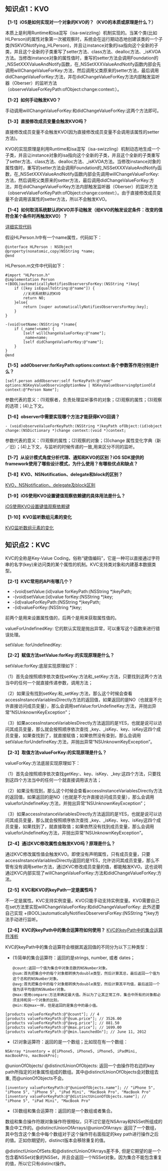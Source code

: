 ## 知识点1：KVO

**【1-1】iOS是如何实现对一个对象的KVO的？（KVO的本质或原理是什么？）**

本质上是利用Runtime和isa混写（isa-swizzling）机制实现的。当某个类(比如HLPerson)的属性对象第一次被观察时，系统会在运行期动态地创建该类的一个子类(NSKVONotifying_HLPerson)，并且让instance对象的isa指向这个全新的子类，并且这个全新的子类重写了setter方法、class方法、dealloc方法、_isKVOA方法。当修改instance对象的属性值时，重写的setter方法会调用Foundation的_NSSetXXXValueAndNotify函数，在_NSSetXXXValueAndNotify函数内部会先调用willChangeValueForKey:方法，然后调用父类原来的setter方法，最后调用didChangeValueForKey:方法，并在didChangeValueForKey方法内部触发监听器（Oberser）的监听方法（observeValueForKeyPath:ofObject:change:context:）。

**【1-2】如何手动触发KVO？**

手动调用willChangeValueForKey:和didChangeValueForKey:这两个方法即可。

**【1-3】直接修改成员变量会触发KVO吗？**

直接修改成员变量不会触发KVO(因为直接修改成员变量不会调用该属性的setter方法)。

KVO的实现原理是利用Runtime和isa混写（isa-swizzling）机制动态地生成一个子类，并且让instance对象的isa指向这个全新的子类，并且这个全新的子类重写了setter方法、class方法、dealloc方法、_isKVOA方法。当修改instance对象的属性值时，重写的setter方法会调用Foundation的_NSSetXXXValueAndNotify函数，在_NSSetXXXValueAndNotify函数内部会先调用willChangeValueForKey:方法，然后调用父类原来的setter方法，最后调用didChangeValueForKey:方法，并在didChangeValueForKey方法内部触发监听器（Oberser）的监听方法（observeValueForKeyPath:ofObject:change:context:）。由于直接修改成员变量不会调用该属性的setter方法，所以不会触发KVO。

**【1-4】如何取消系统默认的KVO并手动触发（给KVO的触发设定条件：改变的值符合某个条件时再触发KVO）？**

[详细实现代码](https://blog.csdn.net/IT_ZGC/article/details/50184419)

假设HLPerson.h中有一个name属性，代码如下：

```
@interface HLPerson : NSObject
@property(nonatomic,copy)NSString *name;
@end
```

HLPerson.m文件中代码如下：

```
#import "HLPerson.h"
@implementation Person
+(BOOL)automaticallyNotifiesObserversForKey:(NSString *)key{
    if ([key isEqualToString:@"name"]) {
        //关闭系统默认的KVO
        return NO;
    }else{
        return [super automaticallyNotifiesObserversForKey:key];
    }
}

-(void)setName:(NSString *)name{
    if (_name!=name) {
        [self willChangeValueForKey:@"name"];
        _name=name;
        [self didChangeValueForKey:@"name"];
    } 
}
@end
```

**【1-5】addObserver:forKeyPath:options:context:各个参数答作用分别是什么？**

```
[self.person addObserver:self forKeyPath:@"name" options:NSKeyValueObservingOptionNew | NSKeyValueObservingOptionOld context:@"Person Name"];
```

参数代表的意义：(1)观察者，负责处理监听事件的对象；(2)观察的属性；(3)观察的选项；(4)上下文。

**【1-6】observer中需要实现哪个方法才能获得KVO回调？**

```
- (void)observeValueForKeyPath:(NSString *)keyPath ofObject:(id)object change:(NSDictionary *)change context:(void *)context;
```

参数代表的意义：(1)观察的属性；(2)观察的对象；(3)change 属性变化字典（新／旧）；(4)上下文，与监听的时候传递的一致,用来区分不同的监听。

**【1-7】从设计模式角度分析代理、通知和KVO的区别？iOS SDK提供的framework使用了哪些设计模式，为什么使用？有哪些优点和缺点？**



**【1-8】KVO、NSNotification、delegate和block的区别？**

[KVO，NSNotification，delegate及block区别](https://www.jianshu.com/p/59e34b91f0a8)

**【1-9】iOS使用KVO设置键值观察依赖键的具体用法是什么？**

[iOS使用KVO设置键值观察依赖键](https://www.jianshu.com/p/22513f8fad8a)

**【1-10】KVO监听数组元素的变化**

[KVO监听数组元素的变化](https://www.jianshu.com/p/31fd5c8fe595)

## 知识点2：KVC

KVC的全称是Key-Value Coding，俗称“键值编码”，它是一种可以直接通过字符串的名字(key)来访问类的某个属性的机制。KVC支持类对象和内建基本数据类型。

**【2-1】KVC常用的API有哪几个？**

* -(void)setValue:(id)value forKeyPath:(NSString *)keyPath;
* -(void)setValue:(id)value forKey:(NSString *)key;
* -(id)valueForKeyPath:(NSString *)keyPath;
* -(id)valueForKey:(NSString *)key;

前两个是用来设置属性值的，后两个是用来获取属性值的。

valueForUndefinedKey: 它的默认实现是抛出异常，可以重写这个函数来进行错误处理。

setValue: forUndefinedKey:

**【2-2】赋值方法setValue:forKey:的实现原理是什么？**

setValue:forKey:底层实现原理如下：

（1）首先会按照顺序依次查找setKey:方法和_setKey:方法，只要找到这两个方法当中的任何一个就直接传递参数，调用方法；

（2）如果没有找到setKey:和_setKey:方法，那么这个时候会查看accessInstanceVariablesDirectly方法的返回值，如果返回的是NO（也就是不允许直接访问成员变量），那么会调用setValue:forUndefineKey:方法，并抛出异常“NSUnknownKeyException”；

（3）如果accessInstanceVariablesDirectly方法返回的是YES，也就是说可以访问其成员变量，那么就会按照顺序依次查找 _key、_isKey、key、isKey这四个成员变量，如果查找到了，就直接赋值；如果依然没有查到，那么会调用setValue:forUndefineKey:方法，并抛出异常“NSUnknownKeyException”。

**【2-3】取值方法valueForKey:的实现原理是什么？**

valueForKey:方法底层实现原理如下：

（1）首先会按照顺序依次查找getKey:、key、isKey、_key:这四个方法，只要找到这四个方法当中的任何一个就直接调用该方法；

（2）如果没有找到，那么这个时候会查看accessInstanceVariablesDirectly方法的返回值，如果返回的是NO（也就是不允许直接访问成员变量），那么会调用valueforUndefineKey:方法，并抛出异常“NSUnknownKeyException”；

（3）如果accessInstanceVariablesDirectly方法返回的是YES，也就是说可以访问其成员变量，那么就会按照顺序依次查找 _key、_isKey、key、isKey这四个成员变量，如果找到了，就直接取值；如果依然没有找到成员变量，那么会调用valueforUndefineKey方法，并抛出异常“NSUnknownKeyException”。

**【2-4】通过KVC修改属性会触发KVO吗？原理是什么？**

通过KVC修改属性值会触发KVO。即使没有声明属性，只有成员变量，只要accessInstanceVariablesDirectly返回的是YES，允许访问其成员变量，那么不管有没有调用setter方法，通过KVC修改成员变量的值，都能触发KVO。这也说明通过KVC内部实现了willChangeValueForKey:方法和didChangeValueForKey:方法。

**【2-5】KVC和KVO的keyPath一定是属性吗？**

不一定是属性。KVC支持实例变量。KVO只能手动支持实例变量。KVO需要自己在set方法里实现willChangeValueForKey:和didChangeValueForKey:
此外还要自己实现 +(BOOL)automaticallyNotifiesObserversForKey:(NSString *)key方法手动进行监听。


**【2-6】KVC的keyPath中的集合运算符如何使用？**
[KVC的keyPath中的集合运算符浅析](https://www.jianshu.com/p/c8198d24ac6f)

KVC的keyPath中的集合运算符会根据其返回值的不同分为以下三种类型：

* (1)简单的集合运算符：返回的是strings, number, 或者 dates；
      
      @count:返回一个值为集合中对象总数的NSNumber对象。
      @sum:首先把集合中的每个对象都转换为double类型，然后计算其总，最后返回一个值为这个总和的NSNumber对象。
      @avg:首先把集合中的每个对象都转换为double类型，然后计算其平均值，最后返回一个值为该平均值的NSNumber对象。
      @max:使用compare:方法来确定最大值。所以为了让其正常工作，集合中所有的对象都必须支持和另一个对象的比较。
      @min:和@max一样，但是返回的是集合中的最小值。
      
 ```
[products valueForKeyPath:@"@count"]; // 4
[products valueForKeyPath:@"@sum.price"]; // 3526.00
[products valueForKeyPath:@"@avg.price"]; // 881.50
[products valueForKeyPath:@"@max.price"]; // 1699.00
[products valueForKeyPath:@"@min.launchedOn"]; // June 11, 2012
 ```
      
* (2)对象运算符：返回的是一个数组；比如现在有一个数组：

```
NSArray *inventory = @[iPhone5, iPhone5, iPhone5, iPadMini, macBookPro, macBookPro];
```

@unionOfObjects/ @distinctUnionOfObjects: 返回一个由操作符右边的key path所指定的对象属性组成的数组。其中@distinctUnionOfObjects会对数组去重, 而@unionOfObjects不会。

```
[inventory valueForKeyPath:@"@unionOfObjects.name"]; // "iPhone 5", "iPhone 5", "iPhone 5", "iPad Mini", "MacBook Pro", "MacBook Pro"
[inventory valueForKeyPath:@"@distinctUnionOfObjects.name"]; // "iPhone 5", "iPad Mini", "MacBook Pro"
```


* (3)数组和集合运算符：返回的是一个数组或者集合。 

数组和集合操作符跟对象操作符很相似，只不过它是在NSArray和NSSet所组成的集合中工作的。@distinctUnionOfArrays/@unionOfArrays: 返回了一个数组，其中包含这个集合中每个数组对于这个操作符右面指定的key path进行操作之后的值。正如你期望的，distinct版本会移除重复的值。

@distinctUnionOfSets:和@distinctUnionOfArrays差不多, 但是它期望的是一个包含着NSSet对象的NSSet，并且会返回一个NSSet对象。因为集合不能包含重复的值，所以它只有distinct操作。

